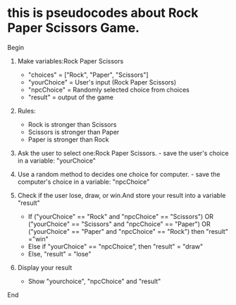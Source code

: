 # this is pseudocodes about Rock Paper Scissors Game.

Begin
1. Make variables:Rock Paper Scissors
   - "choices" = ["Rock", "Paper", "Scissors"]
   - "yourChoice" = User's input (Rock Paper Scissors)
   - "npcChoice" = Randomly selected choice from choices
   - "result" = output of the game
   
2. Rules:
    - Rock is stronger than Scissors
    - Scissors is stronger than Paper
    - Paper is stronger than Rock
  
3. Ask the user to select one:Rock Paper Scissors. - save the user's choice in a variable: "yourChoice"

4. Use a random method to decides one choice for computer. - save the computer's choice in a variable: "npcChoice"
   
5. Check if the user lose, draw, or win.And store your result into a variable "result"
   - If ("yourChoice" == "Rock" and "npcChoice" == "Scissors") OR 
  ("yourChoice" == "Scissors" and "npcChoice" == "Paper") OR 
  ("yourChoice" == "Paper" and "npcChoice" == "Rock") then "result" ="win"
   - Else if "yourChoice" == "npcChoice", then "result" = "draw"
   - Else, "result" = "lose"

6. Display your result
   - Show "yourchoice", "npcChoice" and "result"

End